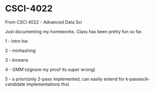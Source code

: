 # CSCI-4022
From CSCI 4022 - Advanced Data Sci

Just documenting my homeworks. Class has been pretty fun so far.

1 - intro hw 

2 - minhashing

3 - kmeans

4 - GMM's(ignore my proof its super wrong)

5 - a priori(only 2-pass implemented, can easily extend for k-passes/k-candidate implementations tho)
